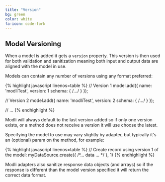 ```yaml
---
title: "Version"
bg: green
color: white
fa-icon: code-fork
---
```


## Model Versioning

When a model is added it gets a `version` property. This version is
then used for both validation and sanitization meaning both input and
output data are aligned with the model in use.

Models can contain any number of versions using any format preferred:

{% highlight javascript linenos=table %}
// Version 1
model.add({
  name: 'modliTest',
  version: 1
  schema: { /*...*/ }
});

// Version 2
model.add({
  name: 'modliTest',
  version: 2
  schema: { /*...*/ }
});

// ...
{% endhighlight %}

Modli will always default to the last version added so if only one
version exists, or a method does not receive a version it will use
choose the latest.

Specifying the model to use may vary slightly by adapter, but typically
it's an (optional) param on the method, for example:

{% highlight javascript linenos=table %}
// Create record using version 1 of the model:
myDataSource.create({ /*... data ... */ }, 1)
{% endhighlight %}

Modli adapters also sanitize response data objects (and arrays) so if 
the response is different than the model version specified it will 
return the correct data format.